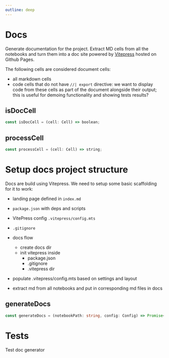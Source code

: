 ```yaml
---
outline: deep
---
```


# Docs

Generate documentation for the project. Extract MD cells from all the notebooks
and turn them into a doc site powered by [Vitepress](https://vitepress.dev/)
hosted on Github Pages.

The following cells are considered document cells:

- all markdown cells
- code cells that do not have `//| export` directive: we want to display code
  from these cells as part of the document alongside their output; this is
  useful for demoing functionality and showing tests results?

## isDocCell

```typescript
const isDocCell = (cell: Cell) => boolean;
```

## processCell

```typescript
const processCell = (cell: Cell) => string;
```

# Setup docs project structure

Docs are build using Vitepress. We need to setup some basic scaffolding for it
to work:

- landing page defined in `index.md`

- `package.json` with deps and scripts

- VitePress config `.vitepress/config.mts`

- `.gitignore`

- docs flow
  - create docs dir
  - init vitepress inside
    - package.json
    - .gitignore
    - .vitepress dir
- populate .vitepress/config.mts based on settings and layout
- extract md from all notebooks and put in corresponding md files in docs

## generateDocs

```typescript
const generateDocs = (notebookPath: string, config: Config) => Promise<void>;
```

# Tests

Test doc generator
